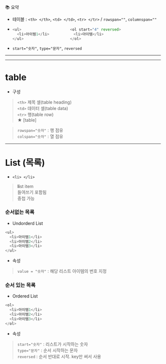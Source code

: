 📚 요약  
- 테이블 : `<th> </th>`, `<td> </td>`, `<tr> </tr>` / `rowspan=""`, `columnspan=""`  
- ```python
  <ul>                      <ol start="4" reversed>
    <li>아이템1</li>           <li>아이템</li>
  </ul>                     </ol>     
  ```  
- `start="숫자"`, `type="문자"`, `reversed`  
- - -  
- - -  

# table    
- 구성  
> `<th>` 제목 셀(table heading)   
> `<td>` 데이터 셀(table data)   
> `<tr>` 행(table row)   
★ [table]  

> `rowspan="숫자"` : 행 점유  
> `colspan="숫자"` : 열 점유  

- - - 

# List (목록)  
- `<li> </li>`  
> <strong>li</strong>st item  
> 들여쓰기 포함됨  
> 중첩 가능  

### 순서없는 목록  
- Undorderd List  
```python
<ul>
  <li>아이템1</li>
  <li>아이템2</li>
  <li>아이템3</li>
</ul>
```  
- 속성  
> `value = "숫자"` : 해당 리스트 아이템의 번호 지정 

### 순서 있는 목록  
- Ordered List  
```python
<ol>
  <li>아이템1</li>
  <li>아이템2</li>
  <li>아이템3</li>
</ol>
```  

- 속성  
> `start="숫자"` : 리스트가 시작하는 숫자  
> `type="문자"` : 순서 시작하는 문자  
> `reversed` : 순서 반대로 시작. key만 써서 사용 
